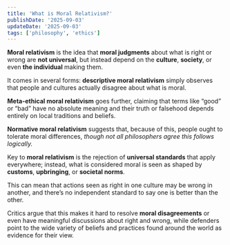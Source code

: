 ```yaml
---
title: 'What is Moral Relativism?'
publishDate: '2025-09-03'
updateDate: '2025-09-03'
tags: ['philosophy', 'ethics']
---
```


**Moral relativism** is the idea that **moral judgments** about what is right or wrong are **not universal**, but instead depend on the **culture**, **society**, or even **the individual** making them.

It comes in several forms: **descriptive moral relativism** simply observes that people and cultures actually disagree about what is moral.

**Meta-ethical moral relativism** goes further, claiming that terms like “good” or “bad” have no absolute meaning and their truth or falsehood depends entirely on local traditions and beliefs.

**Normative moral relativism** suggests that, because of this, people ought to tolerate moral differences, _though not all philosophers agree this follows logically._

Key to **moral relativism** is the rejection of **universal standards** that apply everywhere; instead, what is considered moral is seen as shaped by **customs**, **upbringing**, or **societal norms**.

This can mean that actions seen as right in one culture may be wrong in another, and there’s no independent standard to say one is better than the other.

Critics argue that this makes it hard to resolve **moral disagreements** or even have meaningful discussions about right and wrong, while defenders point to the wide variety of beliefs and practices found around the world as evidence for their view.
